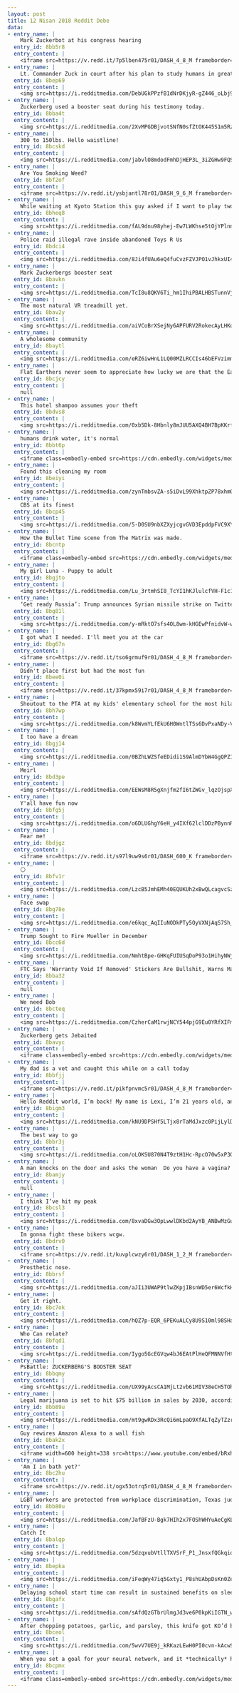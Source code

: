 ```yaml
---
layout: post
title: 12 Nisan 2018 Reddit Debe
data:
- entry_name: |
    Mark Zuckerbot at his congress hearing
  entry_id: 8bb5r8
  entry_content: |
    <iframe src=https://v.redd.it/7p5lben475r01/DASH_4_8_M frameborder=0></iframe>
- entry_name: |
    Lt. Commander Zuck in court after his plan to study humans in greater detail backfires
  entry_id: 8bep69
  entry_content: |
    <img src=https://i.redditmedia.com/DebUGkPPzfB1dNrDKjyR-gZ446_oLbj93IKoztm9l1s.jpg?s=a976529ed674b4a4a6e674195f6090e7 frameborder=0>
- entry_name: |
    Zuckerberg used a booster seat during his testimony today.
  entry_id: 8bba4t
  entry_content: |
    <img src=https://i.redditmedia.com/2XvMPGDBjvotSNfN0sfZtOK445S1m5RzHu1u4Nk0AvI.jpg?s=0724323290928e8b1ebfd6e1b5927a99 frameborder=0>
- entry_name: |
    300 to 150lbs. Hello waistline!
  entry_id: 8bcskd
  entry_content: |
    <img src=https://i.redditmedia.com/jabvlO8mdodFmhDjHEP3L_3iZGHw9FQSXJ_hBfO42B4.jpg?s=2e4bc7303f81e0d59891462da11e3123 frameborder=0>
- entry_name: |
    Are You Smoking Weed?
  entry_id: 8bf2of
  entry_content: |
    <iframe src=https://v.redd.it/ysbjantl78r01/DASH_9_6_M frameborder=0></iframe>
- entry_name: |
    While waiting at Kyoto Station this guy asked if I want to play two player Game Boy with him. 30 mins well spent.
  entry_id: 8bheq8
  entry_content: |
    <img src=https://i.redditmedia.com/fAL9dnu98yhej-Ew7LWKhse5tOjYPlnnlC5d-k91a_I.jpg?s=32d55ccc97d42bea563414aec1c1850e frameborder=0>
- entry_name: |
    Police raid illegal rave inside abandoned Toys R Us
  entry_id: 8bdci4
  entry_content: |
    <img src=https://i.redditmedia.com/8Ji4fUAu6eQ4fuCvzFZVJPO1vJhkxUI4kg3TFwwhWuE.jpg?s=9a1b303cbf3a674424937f41ba6e5cd6 frameborder=0>
- entry_name: |
    Mark Zuckerbergs booster seat
  entry_id: 8bavkn
  entry_content: |
    <img src=https://i.redditmedia.com/TcI8u8QKV6Ti_hm1IhiPBALHBSTunnVjhTEVGFlsyj4.jpg?s=18c8cb7a3848937cd7ef097fd6b89f86 frameborder=0>
- entry_name: |
    The most natural VR treadmill yet.
  entry_id: 8bav2y
  entry_content: |
    <img src=https://i.redditmedia.com/aiVCoBrXSejNy6APFURV2RokecAyLHKoTQbdEohDMGg.gif?fm=jpg&s=059d35bf72faac01a232b82be1cf9058 frameborder=0>
- entry_name: |
    A wholesome community
  entry_id: 8baytl
  entry_content: |
    <img src=https://i.redditmedia.com/eRZ6iwHnL1LQ00MZLRCCIs46bEFVzimmauyGujo-_Bw.jpg?s=18657c8478eb293c7559ee95f51c2060 frameborder=0>
- entry_name: |
    Flat Earthers never seem to appreciate how lucky we are that the Earth is horizontal rather than vertical
  entry_id: 8bcjcy
  entry_content: |
    null
- entry_name: |
    This hotel shampoo assumes your theft
  entry_id: 8bdvs8
  entry_content: |
    <img src=https://i.redditmedia.com/0xb5Dk-8Hbnly8mJUU5AXQ4BH7BpKKrfTinPol4yX_8.jpg?s=a7d8fd638b9a3b9071e9ca0f763d1a3e frameborder=0>
- entry_name: |
    humans drink water, it's normal
  entry_id: 8bbt6p
  entry_content: |
    <iframe class=embedly-embed src=https://cdn.embedly.com/widgets/media.html?src=https%3A%2F%2Fgfycat.com%2Fifr%2FAnxiousDenseBug&url=https%3A%2F%2Fgfycat.com%2FAnxiousDenseBug&image=https%3A%2F%2Fthumbs.gfycat.com%2FAnxiousDenseBug-size_restricted.gif&key=2aa3c4d5f3de4f5b9120b660ad850dc9&type=text%2Fhtml&schema=gfycat width=320 height=304 scrolling=no frameborder=0 allowfullscreen></iframe>
- entry_name: |
    Found this cleaning my room
  entry_id: 8beiyi
  entry_content: |
    <img src=https://i.redditmedia.com/zynTmbsvZA-s5iDvL99XhktpZP78xhmQS12XpG2cjug.jpg?s=a8a1c14fbf67d6b05edaf22d0b35b26b frameborder=0>
- entry_name: |
    CBS at its finest
  entry_id: 8bcp45
  entry_content: |
    <img src=https://i.redditmedia.com/5-D0SU9nbXZXyjcgvGVD3EpddpFVC9XYUexhkCcisig.jpg?s=9ac89be02602efd138fd37f476923d2f frameborder=0>
- entry_name: |
    How the Bullet Time scene from The Matrix was made.
  entry_id: 8bcntp
  entry_content: |
    <iframe class=embedly-embed src=https://cdn.embedly.com/widgets/media.html?src=https%3A%2F%2Fgfycat.com%2Fifr%2FPerfectFlippantKrill&url=https%3A%2F%2Fgfycat.com%2FPerfectFlippantKrill&image=https%3A%2F%2Fthumbs.gfycat.com%2FPerfectFlippantKrill-size_restricted.gif&key=522baf40bd3911e08d854040d3dc5c07&type=text%2Fhtml&schema=gfycat width=600 height=450 scrolling=no frameborder=0 allowfullscreen></iframe>
- entry_name: |
    My girl Luna - Puppy to adult
  entry_id: 8bgjto
  entry_content: |
    <img src=https://i.redditmedia.com/Lu_3rtmhSI8_TcYI1hKJlulcfVH-F1c1PbXNwiOGrk4.png?s=83f1b5613e84489ade9efa2f0afd04eb frameborder=0>
- entry_name: |
    ‘Get ready Russia’: Trump announces Syrian missile strike on Twitter against ‘Gas Killing Animal’ Assad
  entry_id: 8bg81l
  entry_content: |
    <img src=https://i.redditmedia.com/y-mRktO7sfs4OL8wm-kHGEwPfnidvW-wrx0CTMxJGiI.jpg?s=b2a8bf80ec50da7ef96c6a7f535b717d frameborder=0>
- entry_name: |
    I got what I needed. I'll meet you at the car
  entry_id: 8bg67n
  entry_content: |
    <iframe src=https://v.redd.it/tso6grmuf9r01/DASH_4_8_M frameborder=0></iframe>
- entry_name: |
    Didn't place first but had the most fun
  entry_id: 8bee0i
  entry_content: |
    <iframe src=https://v.redd.it/37kpmx59i7r01/DASH_4_8_M frameborder=0></iframe>
- entry_name: |
    Shoutout to the PTA at my kids' elementary school for the most hilariously honest fundraiser I've ever seen.
  entry_id: 8bh7wp
  entry_content: |
    <img src=https://i.redditmedia.com/k8WvmYLfEkU6H0WntlTSs6DvPxaNDy-V2jelXM9Oyh8.jpg?s=f1d07bcfe3ca778906c133cb2cd6b45e frameborder=0>
- entry_name: |
    I too have a dream
  entry_id: 8bgj14
  entry_content: |
    <img src=https://i.redditmedia.com/0BZhLWZSfeEDidi1S9AlmDYbW4GgQPZ1QQnbIn2UBJk.jpg?s=16ffac2cd4c15fe69aa2fe28c92f2fc1 frameborder=0>
- entry_name: |
    Meirl
  entry_id: 8bd3pe
  entry_content: |
    <img src=https://i.redditmedia.com/EEWsM8R5gXnjfm2fI6tZWGv_lqzOjspXgsC2VYP2gmA.jpg?s=a8054dbcd2a228f89b6b774b84655749 frameborder=0>
- entry_name: |
    Y'all have fun now
  entry_id: 8bfg5j
  entry_content: |
    <img src=https://i.redditmedia.com/o6DLUGhgY6eH_y4IXf62lclDDzPBynnRUxiwfTEUjNI.jpg?s=0b8dec13d28484de0aab4d34b4edcc4d frameborder=0>
- entry_name: |
    Fear me!
  entry_id: 8bdjgz
  entry_content: |
    <iframe src=https://v.redd.it/s97l9uw9s6r01/DASH_600_K frameborder=0></iframe>
- entry_name: |
    ⚪️
  entry_id: 8bfv1r
  entry_content: |
    <img src=https://i.redditmedia.com/LzcB5JmhEMh40EQUKUh2xBwQLcagvcSz0qMbGnS1YdY.jpg?s=b0666b84526db1a207aac72033f1c8f9 frameborder=0>
- entry_name: |
    Face swap
  entry_id: 8bg78e
  entry_content: |
    <img src=https://i.redditmedia.com/e6kqc_AqIIuNODkPTy5OyVXNjAqS7Sh_nBjLCGPZlYc.jpg?s=c5d56a9a3d43b8ce4ff81f6ca6d1cc97 frameborder=0>
- entry_name: |
    Trump Sought to Fire Mueller in December
  entry_id: 8bcc6d
  entry_content: |
    <img src=https://i.redditmedia.com/NmhtBpe-GHKqFUIUSqDoP93o1HihyNWj8LR8Q5_0n4g.jpg?s=c46d82f988f63299150b3ef9cccbb331 frameborder=0>
- entry_name: |
    FTC Says 'Warranty Void If Removed' Stickers Are Bullshit, Warns Manufacturers - Federal law says you can repair your own things, and manufacturers cannot force you to use their own repair services.
  entry_id: 8bba32
  entry_content: |
    null
- entry_name: |
    We need Bob
  entry_id: 8bcteq
  entry_content: |
    <img src=https://i.redditmedia.com/CzherCaM1rwjNCY544pjG9Eu0YRfXIFmQTY6KTfNp2U.jpg?s=1f891322132e029d00e68d413ae345f0 frameborder=0>
- entry_name: |
    Zuckerberg gets Jebaited
  entry_id: 8bavyc
  entry_content: |
    <iframe class=embedly-embed src=https://cdn.embedly.com/widgets/media.html?src=https%3A%2F%2Fclips.twitch.tv%2Fembed%3Fclip%3DGorgeousFunnyNeanderthalBIRB%26autoplay%3Dfalse&url=https%3A%2F%2Fclips.twitch.tv%2FGorgeousFunnyNeanderthalBIRB&image=https%3A%2F%2Fclips-media-assets.twitch.tv%2F222842783-preview.jpg&key=522baf40bd3911e08d854040d3dc5c07&type=text%2Fhtml&schema=twitch width=600 height=340 scrolling=no frameborder=0 allowfullscreen></iframe>
- entry_name: |
    My dad is a vet and caught this while on a call today
  entry_id: 8bbfjj
  entry_content: |
    <iframe src=https://v.redd.it/pikfpnvmc5r01/DASH_4_8_M frameborder=0></iframe>
- entry_name: |
    Hello Reddit world, I’m back! My name is Lexi, I’m 21 years old, and after 341 days of fighting I’m officially CANCER FREE!
  entry_id: 8bigm3
  entry_content: |
    <img src=https://i.redditmedia.com/kNU9DPSHf5LTjx8rTaMdJxzc0PijLylDu-UYUpWi6DE.jpg?s=003e42aef1e22297eec360fa83d23bf3 frameborder=0>
- entry_name: |
    The best way to go
  entry_id: 8bbr3j
  entry_content: |
    <img src=https://i.redditmedia.com/oLOKSU870N4T9ztH1Hc-RpcO70w5xP3OOV7k5_3O7Tk.jpg?s=eccaa6dd7d544afcdd4956658023b191 frameborder=0>
- entry_name: |
    A man knocks on the door and asks the woman  Do you have a vagina? 
  entry_id: 8bamjy
  entry_content: |
    null
- entry_name: |
    I think I’ve hit my peak
  entry_id: 8bcsl3
  entry_content: |
    <img src=https://i.redditmedia.com/8xvaDGw3OpLwwlDKbd2AyYB_ANBwMzGuAkjZ7KPODAk.jpg?s=c2d4996b25abe0e99ec38f4e548b39ff frameborder=0>
- entry_name: |
    Im gonna fight these bikers wcgw.
  entry_id: 8bdrv0
  entry_content: |
    <iframe src=https://v.redd.it/kuvplcwzy6r01/DASH_1_2_M frameborder=0></iframe>
- entry_name: |
    Prosthetic nose.
  entry_id: 8bbrsf
  entry_content: |
    <img src=https://i.redditmedia.com/aJIi3UWAP9tlwZKpjIBsnWD5er6WcfkH2eetGbEm3_k.gif?fm=jpg&s=3bcc4b5238382a4fc49ae2c752fc46ff frameborder=0>
- entry_name: |
    Get it right.
  entry_id: 8bc7ok
  entry_content: |
    <img src=https://i.redditmedia.com/hQZ7p-EQR_6PEKuALCy8U9S10ml98SHa3hDSf1oSCsM.jpg?s=d824747fd01db6d13fb537c37cf72687 frameborder=0>
- entry_name: |
    Who Can relate?
  entry_id: 8bfqd1
  entry_content: |
    <img src=https://i.redditmedia.com/Iygo5GcEGVqw4bJ6EAtPlHeQFMNNVfHtH7M7hP3q_hw.jpg?s=a3bbc96649bff685645c4b67405a30a8 frameborder=0>
- entry_name: |
    PsBattle: ZUCKERBERG'S BOOSTER SEAT
  entry_id: 8bbqmy
  entry_content: |
    <img src=https://i.redditmedia.com/UX99yAcsCA1MjLt2vb61MIV38eCH5TOhdp4kpn0ImpA.jpg?s=4aef0006d0b8ed3b5f7bc93ada698b1e frameborder=0>
- entry_name: |
    Legal marijuana is set to hit $75 billion in sales by 2030, according to a note from analysts at the investment bank Cowen. Weed is already putting pressure on alcohol sales. In states that have legalized marijuana, binge drinking rates are declining.
  entry_id: 8bb89u
  entry_content: |
    <img src=https://i.redditmedia.com/mt9gwRDx3RcQi6mLpaO9XfALTqZyTZzrwQ_Cth3qEAA.jpg?s=92bd588a041f56612707f598423a72e7 frameborder=0>
- entry_name: |
    Guy rewires Amazon Alexa to a wall fish
  entry_id: 8bak2x
  entry_content: |
    <iframe width=600 height=338 src=https://www.youtube.com/embed/bRxhgxH6FUI?feature=oembed&enablejsapi=1 frameborder=0 allow=autoplay; encrypted-media allowfullscreen></iframe>
- entry_name: |
    'Am I in bath yet?'
  entry_id: 8bc2hu
  entry_content: |
    <iframe src=https://v.redd.it/ogx53otrq5r01/DASH_4_8_M frameborder=0></iframe>
- entry_name: |
    LGBT workers are protected from workplace discrimination, Texas judge says in 'earth-shattering' new ruling | LGBT | Dallas News
  entry_id: 8bb80u
  entry_content: |
    <img src=https://i.redditmedia.com/JafBFzU-Bgk7HIh2x7FOShWHYuAeCgKLj0b9cjK8OXY.jpg?s=cb506e94f5c1be6de540c5094dbb6f10 frameborder=0>
- entry_name: |
    Catch It
  entry_id: 8balqp
  entry_content: |
    <img src=https://i.redditmedia.com/5dzqxubVtllTXVSrF_P1_JnsxfQGkqioz3Fzr1pvvs4.jpg?s=778fcca8fceefd4514d63fc1333719ce frameborder=0>
- entry_name: |
  entry_id: 8bepka
  entry_content: |
    <img src=https://i.redditmedia.com/iFeqWy47iq5Gxty1_P8shUAbpDsKn0Ze87Erchqx4XY.jpg?s=e99b5721c7d833c513a4fa5f58d6f636 frameborder=0>
- entry_name: |
    Delaying school start time can result in sustained benefits on sleep duration, daytime alertness, and mental well-being even within a culture where trading sleep for academic success is widespread, based on a study of 375 students in grades 7–10 from an all-girls’ secondary school in Singapore.
  entry_id: 8bgafx
  entry_content: |
    <img src=https://i.redditmedia.com/sAfdQzGTbrUlmgJd3ve6P0kpKiIGTN_wEpiMP7YoI-I.jpg?s=0d8650460616bd47b0bfadc6245b2c1c frameborder=0>
- entry_name: |
    After chopping potatoes, garlic, and parsley, this knife got KO’d by the butter.
  entry_id: 8bceol
  entry_content: |
    <img src=https://i.redditmedia.com/5wvV7UE9j_kRKazLEwH0PI0cvn-kAcwSktXm5m3MavQ.jpg?s=79cb71e151103865bd77372750efabce frameborder=0>
- entry_name: |
    When you set a goal for your neural network, and it *technically* has the correct output.
  entry_id: 8bcpmx
  entry_content: |
    <iframe class=embedly-embed src=https://cdn.embedly.com/widgets/media.html?src=https%3A%2F%2Fgfycat.com%2Fifr%2FGoodnaturedSnoopyHellbender&url=https%3A%2F%2Fgfycat.com%2FGoodnaturedSnoopyHellbender&image=https%3A%2F%2Fthumbs.gfycat.com%2FGoodnaturedSnoopyHellbender-size_restricted.gif&key=522baf40bd3911e08d854040d3dc5c07&type=text%2Fhtml&schema=gfycat width=600 height=338 scrolling=no frameborder=0 allowfullscreen></iframe>
---
```


